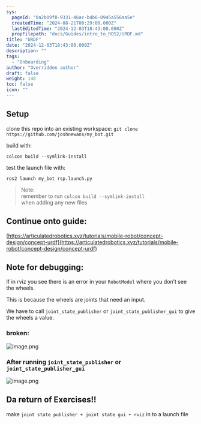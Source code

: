 ```yaml
---
sys:
  pageId: "0a2b09f8-9331-46ac-b4b6-0945a556aa5e"
  createdTime: "2024-08-21T00:29:00.000Z"
  lastEditedTime: "2024-12-03T18:43:00.000Z"
  propFilepath: "docs/Guides/intro_to_ROS2/URDF.md"
title: "URDF"
date: "2024-12-03T18:43:00.000Z"
description: ""
tags:
  - "Onboarding"
author: "Overridden author"
draft: false
weight: 148
toc: false
icon: ""
---
```


## Setup

clone this repo into an existing workspace:
`git clone https://github.com/joshnewans/my_bot.git`

build with:

`colcon build --symlink-install`

test the launch file with:

`ros2 launch my_bot rsp.launch.py`

> Note:  
> remember to run `colcon build --symlink-install`  
> when adding any new files

## Continue onto guide:

[https://articulatedrobotics.xyz/tutorials/mobile-robot/concept-design/concept-urdf](https://articulatedrobotics.xyz/tutorials/mobile-robot/concept-design/concept-urdf)

## Note for debugging:

If in rviz you see there is an error in your `RobotModel` where you don’t see the wheels.

This is because the wheels are joints that need an input. 

We have to call `joint_state_publisher` or `joint_state_publisher_gui` to give the wheels a value.

### broken:

![image.png](https://prod-files-secure.s3.us-west-2.amazonaws.com/d518164a-d88e-44d1-a4ee-3adb3bd8bce0/96a1d089-1f17-4dbf-8563-f2aef56a4d37/image.png?X-Amz-Algorithm=AWS4-HMAC-SHA256&X-Amz-Content-Sha256=UNSIGNED-PAYLOAD&X-Amz-Credential=ASIAZI2LB466SOC3LGY7%2F20250225%2Fus-west-2%2Fs3%2Faws4_request&X-Amz-Date=20250225T100844Z&X-Amz-Expires=3600&X-Amz-Security-Token=IQoJb3JpZ2luX2VjEAoaCXVzLXdlc3QtMiJIMEYCIQDE9qtavdiGKA58cKWxpOhdmAyE2QCYO6oCtMuM%2BfwajgIhAJCcLnJR%2FoGrkL79093b0G4wd0sOoS77P3wQ4bKmXB4RKv8DCEMQABoMNjM3NDIzMTgzODA1IgxXvF82Grhzu5%2BxEO4q3APWPrBymDwCZVvdzSxQLWwUnwFNpQFTSG82GQdQrLuCvgdXcbo3bTk8AqaqXVdoSL8TkW0YDy4z9XSqdYTkWraT%2FbH0lfOh5vte9FJqBST8ROiR3KZZe2wDjKQWYPOdd9upxubLIWPQ%2BTaccSiQfS8raYj8DGF5L422pDiVf4iwwUXYbY6eYYRc%2B4fcl4CzZayEiI5pWe4J1hVcmj4SZ76kujJDjMqG6J3t1LSZBb%2BAvurJcwxqvNxbNlo9x%2BENHtJTGY4y9UevrDmt%2BcEUFb9S%2FQv4u233YgM%2BgMMqoptQ5J%2FFA3IIoBDyySDTE1B36z%2F3VyrAoB9pjgNMGCbfLMcWKujSByLvLareeQ%2FpeJLN6tfMLVHRGbp2qdZDqU1b%2F46ov4vU8ZV0eLQUCpS9z0cbh6nQImSykixrf5oo5aERqosBlKWBHeGCyZ7rdedSFmtj43%2Fj6Coxa%2BP18cir19DSxpCc4wdZS97i%2BfuibaRppt3h45t4CzRRxXGbQ0loihC41rKFLXnZCOY%2F5gsP536AXthr5RMA9q5UYkRZCWFlNqQzl4SNQ80PZHRkQ8I%2FTDHFBuo2%2BcvRPy7sRqNVf%2B0Tpvkz2T1mI2i%2Bhegefyczfxsgo5qteErT6DRv%2BjDyova9BjqkAax%2FBHO22qDpYaYn%2FzHu84nxhkSIFd8jc40UUBNL15JeI2dc5kU%2BirAfykdr5ILvhaee0hIcuCOFuvcgU47u06NGn1PHXu4f50%2Bmgz9CLH19%2FGIVzG5doOMx0S%2BcJmuMN3RufPpKpuS8XL%2BW3KpJvBlipkb4PDB7rnAHoFhgsvm4saPHHzbRcvQyYFCtfEX96SbZ%2F%2BbMTtfBwaQEy243zrt48iCb&X-Amz-Signature=f245f3912268dc639de0bd5c655f090f361f5b5ba9e26a36465b24df1831ac18&X-Amz-SignedHeaders=host&x-id=GetObject)

### After running `joint_state_publisher` or `joint_state_publisher_gui`

![image.png](https://prod-files-secure.s3.us-west-2.amazonaws.com/d518164a-d88e-44d1-a4ee-3adb3bd8bce0/130c99c7-1b0b-4031-9953-844fc3950ff4/image.png?X-Amz-Algorithm=AWS4-HMAC-SHA256&X-Amz-Content-Sha256=UNSIGNED-PAYLOAD&X-Amz-Credential=ASIAZI2LB466SOC3LGY7%2F20250225%2Fus-west-2%2Fs3%2Faws4_request&X-Amz-Date=20250225T100844Z&X-Amz-Expires=3600&X-Amz-Security-Token=IQoJb3JpZ2luX2VjEAoaCXVzLXdlc3QtMiJIMEYCIQDE9qtavdiGKA58cKWxpOhdmAyE2QCYO6oCtMuM%2BfwajgIhAJCcLnJR%2FoGrkL79093b0G4wd0sOoS77P3wQ4bKmXB4RKv8DCEMQABoMNjM3NDIzMTgzODA1IgxXvF82Grhzu5%2BxEO4q3APWPrBymDwCZVvdzSxQLWwUnwFNpQFTSG82GQdQrLuCvgdXcbo3bTk8AqaqXVdoSL8TkW0YDy4z9XSqdYTkWraT%2FbH0lfOh5vte9FJqBST8ROiR3KZZe2wDjKQWYPOdd9upxubLIWPQ%2BTaccSiQfS8raYj8DGF5L422pDiVf4iwwUXYbY6eYYRc%2B4fcl4CzZayEiI5pWe4J1hVcmj4SZ76kujJDjMqG6J3t1LSZBb%2BAvurJcwxqvNxbNlo9x%2BENHtJTGY4y9UevrDmt%2BcEUFb9S%2FQv4u233YgM%2BgMMqoptQ5J%2FFA3IIoBDyySDTE1B36z%2F3VyrAoB9pjgNMGCbfLMcWKujSByLvLareeQ%2FpeJLN6tfMLVHRGbp2qdZDqU1b%2F46ov4vU8ZV0eLQUCpS9z0cbh6nQImSykixrf5oo5aERqosBlKWBHeGCyZ7rdedSFmtj43%2Fj6Coxa%2BP18cir19DSxpCc4wdZS97i%2BfuibaRppt3h45t4CzRRxXGbQ0loihC41rKFLXnZCOY%2F5gsP536AXthr5RMA9q5UYkRZCWFlNqQzl4SNQ80PZHRkQ8I%2FTDHFBuo2%2BcvRPy7sRqNVf%2B0Tpvkz2T1mI2i%2Bhegefyczfxsgo5qteErT6DRv%2BjDyova9BjqkAax%2FBHO22qDpYaYn%2FzHu84nxhkSIFd8jc40UUBNL15JeI2dc5kU%2BirAfykdr5ILvhaee0hIcuCOFuvcgU47u06NGn1PHXu4f50%2Bmgz9CLH19%2FGIVzG5doOMx0S%2BcJmuMN3RufPpKpuS8XL%2BW3KpJvBlipkb4PDB7rnAHoFhgsvm4saPHHzbRcvQyYFCtfEX96SbZ%2F%2BbMTtfBwaQEy243zrt48iCb&X-Amz-Signature=97569ae2f80a7a3cf4d29441473579da81bd9484c98c05c40d050f648edb98de&X-Amz-SignedHeaders=host&x-id=GetObject)

## Da return of Exercises!!

make `joint state publisher + joint state gui + rviz` in to a launch file
